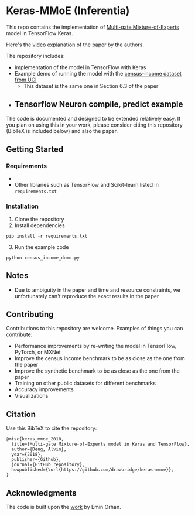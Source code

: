 # Keras-MMoE (Inferentia)

This repo contains the implementation of [Multi-gate Mixture-of-Experts](http://www.kdd.org/kdd2018/accepted-papers/view/modeling-task-relationships-in-multi-task-learning-with-multi-gate-mixture-) model in TensorFlow Keras.

Here's the [video explanation](https://www.youtube.com/watch?v=Dweg47Tswxw) of the paper by the authors.

The repository includes:
- implementation of the model in TensorFlow with Keras
- Example demo of running the model with the [census-income dataset from UCI](https://bit.ly/2wLWmAY)
    - This dataset is the same one in Section 6.3 of the paper
- Tensorflow Neuron compile, predict example
    -     

The code is documented and designed to be extended relatively easy. If you plan on using this in your work, please consider citing this repository (BibTeX is included below) and also the paper.

## Getting Started

### Requirements
- 
- Other libraries such as TensorFlow and Scikit-learn listed in `requirements.txt`

### Installation
1. Clone the repository
2. Install dependencies
```
pip install -r requirements.txt
```
3. Run the example code
```
python census_income_demo.py
```

## Notes
- Due to ambiguity in the paper and time and resource constraints, we unfortunately can't reproduce the exact results in the paper

## Contributing
Contributions to this repository are welcome. Examples of things you can contribute:
- Performance improvements by re-writing the model in TensorFlow, PyTorch, or MXNet
- Improve the census income benchmark to be as close as the one from the paper
- Improve the synthetic benchmark to be as close as the one from the paper
- Training on other public datasets for different benchmarks
- Accuracy improvements
- Visualizations

## Citation
Use this BibTeX to cite the repository:
```
@misc{keras_mmoe_2018,
  title={Multi-gate Mixture-of-Experts model in Keras and TensorFlow},
  author={Deng, Alvin},
  year={2018},
  publisher={Github},
  journal={GitHub repository},
  howpublished={\url{https://github.com/drawbridge/keras-mmoe}},
}
```

## Acknowledgments
The code is built upon the [work](https://github.com/eminorhan/mixture-of-experts) by Emin Orhan.
